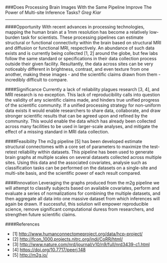 ###Does Processing Brain Images With the Same Pipeline Improve The Power of Multi-site Inference Tasks?
*Greg Kiar*

-------------

####Opportunity
With recent advances in processing technologies, mapping the human brain at a 1mm resolution has become a relatively low-burden task for scientists. These processing pipelines can estimate structural or functional connectivity within the brain based on structural MRI and diffusion or functional MRI, respectively. An abundance of such data exists and is currently being collected \[1, 2\] around the globe, but few labs follow the same standard or specifications in their data collection process outside their given facility. Resultantly, the data across sites can be very noticeably different in brightness, contrast, and even texture from one another, making these images - and the scientific claims drawn from them - incredibly difficult to compare.

####Significance
Currently a lack of reliability plagues research \[3, 4\], and MRI research is no exception. This lack of reproducibility calls into question the validity of any scientific claims made, and hinders true unified progress of the scientific community. If a unified processing strategy for non-uniform data exists it would enable researchers to share data, collaborate, and draw stronger scientific results that can be agreed upon and refined by the community. This would enable the data which has already been collected across many facilities to be used in larger-scale analyses, and mitigate the effect of a missing standard in MRI data collection.

####Feasibility
The m2g pipeline \[5\] has been developed estimate structural connectomes with a core set of parameters to maximize the test-retest reliability within datasets. This pipeline has been used to generate brain graphs at multiple scales on several datasets collected across multiple sites. Using this data and the associated covariates, analysie such as classification tasks can be performed on the datasets on a single-site and multi-site basis, and the scientific power of each result compared. 

####Innovation
Leveraging the graphs produced from the m2g pipeline we will attempt to classify subjects based on available covariates, perform and evaluate a series of normalizations for combining the multiple datasets, and then aggregate all data into one massive dataset from which inferences will again be drawn. If successful, this solution will empower reproducible science, remove significant computational duress from researchers, and strengthen future scientific claims.

####References
  - [1] http://www.humanconnectomeproject.org/data/hcp-project/
  - [2] http://fcon_1000.projects.nitrc.org/indi/CoRR/html/
  - [3] http://www.nature.com/nrd/journal/v10/n9/full/nrd3439-c1.html
  - [4] https://doi.org/10.7717/peerj.148
  - [5] http://m2g.io/


